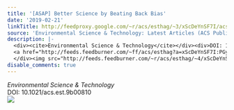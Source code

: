 ```yaml
---
title: '[ASAP] Better Science by Beating Back Bias'
date: '2019-02-21'
linkTitle: http://feedproxy.google.com/~r/acs/esthag/~3/xScDeYnSF7I/acs.est.9b00810
source: 'Environmental Science & Technology: Latest Articles (ACS Publications)'
description: |-
  <div><cite>Environmental Science & Technology</cite></div><div>DOI: 10.1021/acs.est.9b00810</div><div class="feedflare">
  <a href="http://feeds.feedburner.com/~ff/acs/esthag?a=xScDeYnSF7I:PGynT0BV-mA:yIl2AUoC8zA"><img src="http://feeds.feedburner.com/~ff/acs/esthag?d=yIl2AUoC8zA" border="0"></img></a>
  </div><img src="http://feeds.feedburner.com/~r/acs/esthag/~4/xScDeYnSF7I" height="1" width="1" ...
disable_comments: true
---
```

<div><cite>Environmental Science & Technology</cite></div><div>DOI: 10.1021/acs.est.9b00810</div><div class="feedflare">
<a href="http://feeds.feedburner.com/~ff/acs/esthag?a=xScDeYnSF7I:PGynT0BV-mA:yIl2AUoC8zA"><img src="http://feeds.feedburner.com/~ff/acs/esthag?d=yIl2AUoC8zA" border="0"></img></a>
</div><img src="http://feeds.feedburner.com/~r/acs/esthag/~4/xScDeYnSF7I" height="1" width="1" ...